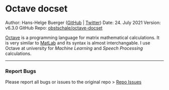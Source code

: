 # Octave docset

Author: Hans-Helge Buerger ([GitHub](https://github.com/obstschale/) | [Twitter](https://twitter.com/obstschale))
Date: 24. July 2021
Version: v6.3.0
GitHub Repo: [obstschale/octave-docset](https://github.com/obstschale/octave-docset)


[Octave](http://www.gnu.org/software/octave/) is a programming language for matrix mathematical calculations. It is very similar to [MatLab](http://www.mathworks.de/products/matlab/) and its syntax is almost interchangable. I use Octave at university for _Machine Learning_ and _Speech Processing_ calculations.

***

### Report Bugs

Please report all bugs or issues to the original repo > [Repo Issues](https://github.com/obstschale/octave-docset/issues)
